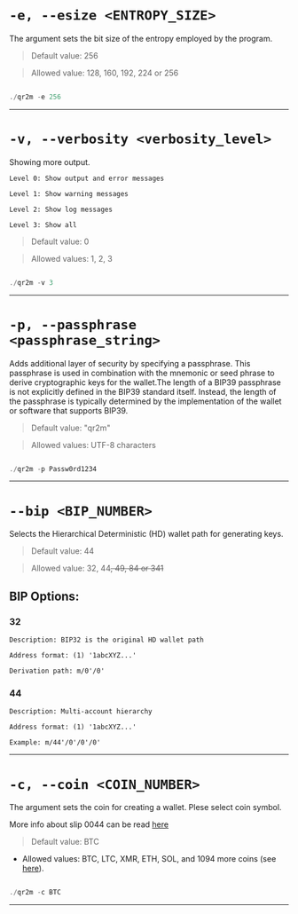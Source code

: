 # `-e, --esize <ENTROPY_SIZE>`

The argument sets the bit size of the entropy employed by the program.  

> Default value: 256

> Allowed value: 128, 160, 192, 224 or 256

```rust

./qr2m -e 256

```


---


# `-v, --verbosity <verbosity_level>`


Showing more output.

	Level 0: Show output and error messages
	
	Level 1: Show warning messages
	
	Level 2: Show log messages
	
	Level 3: Show all

> Default value: 0

> Allowed values: 1, 2, 3

```rust

./qr2m -v 3

```


---


# `-p, --passphrase <passphrase_string>`


Adds additional layer of security by specifying a passphrase. This passphrase is used in combination with the mnemonic or seed phrase to derive cryptographic keys for the wallet.The length of a BIP39 passphrase is not explicitly defined in the BIP39 standard itself. Instead, the length of the passphrase is typically determined by the implementation of the wallet or software that supports BIP39.

> Default value: "qr2m"

> Allowed values: UTF-8 characters


```rust

./qr2m -p Passw0rd1234

```


---


# `--bip <BIP_NUMBER>`


Selects the Hierarchical Deterministic (HD) wallet path for generating keys.

> Default value: 44

> Allowed value: 32, 44~~, 49, 84 or 341~~


## BIP Options:

### 32
	
	Description: BIP32 is the original HD wallet path

	Address format: (1) '1abcXYZ...'
	
	Derivation path: m/0'/0'


### 44

	Description: Multi-account hierarchy
	
	Address format: (1) '1abcXYZ...'
	
	Example: m/44'/0'/0'/0'


---

# `-c, --coin <COIN_NUMBER>`

The argument sets the coin for creating a wallet. Plese select coin symbol.

More info about slip 0044 can be read [here](https://github.com/satoshilabs/slips/blob/master/slip-0044.md)

> Default value: BTC

- Allowed values: BTC, LTC, XMR, ETH, SOL, and 1094 more coins (see [here](doc/bip44-coin_types.csv)).

```rust

./qr2m -c BTC

```


---

